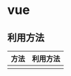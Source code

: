# vue
## 利用方法
|  方法  |  利用方法  |
| ---- | ---- |
|  <script>で直書き  |  プロトタイプ、学習用  |
|  npm  |  実際の開発  |

## 基本的なvue
```
<div id="app-5">
  <p>{{ message }}</p>
  <button v-on:click="reverseMessage">Reverse Message</button>
</div>
```
|  書式  |  挙動  |
| ---- | ---- |
|  v-bind:  |  表示のバインディング  |
|  v-if=  |  条件分岐  |
|  v-for=  |  for文  |
|  v-on:click=  |  イベントリスナを加え、Vue インスタンスのメソッドを呼び出す  |
|  v-model=  |  双方向バインディング型　|

```
var app5 = new Vue({
  el: '#app-5',
  data: {
    message: 'Hello Vue.js!'
  },
  methods: {
    reverseMessage: function () {
      this.message = this.message.split('').reverse().join('')
    }
  }
})
```
|  書式  |  挙動  |
| ---- | ---- |
|　el  |  DOM構造のエレメント指定  |
|  data  |  初期の値  |
|  methods  |  呼び出されるメソッド  |

## コンポーネントによる構成
 - すべてのタイプのインターフェイスはコンポーネントツリーとして抽象化することができる
 - dataにしてしまうと同じデータになってしまう。なので、プロパティに値を渡して、受け取れるようにする
```
<div id="app-7">
  <ol>
    <!-- 
      各 todo-item の内容を表す todo オブジェクトを与えます。
      これにより内容は動的に変化します。
      また後述する "key" を各コンポーネントに提供する必要があります。
    -->
    <todo-item
      v-for="item in groceryList"
      v-bind:todo="item"
      v-bind:key="item.id"
    ></todo-item>
  </ol>
</div>
```
```
Vue.component('todo-item', {
  props: ['todo'],
  template: '<li>{{ todo.text }}</li>'
})

var app7 = new Vue({
  el: '#app-7',
  data: {
    groceryList: [
      { id: 0, text: 'Vegetables' },
      { id: 1, text: 'Cheese' },
      { id: 2, text: 'Whatever else humans are supposed to eat' }
    ]
  }
})
```

# Vueインスタンス
## データ
[オプション-データ|https://jp.vuejs.org/v2/api/#%E3%82%AA%E3%83%97%E3%82%B7%E3%83%A7%E3%83%B3-%E3%83%87%E3%83%BC%E3%82%BF]
|  オプション  |  目的  |　型　|
| ---- | ---- | ---- |
|  data  |  データオブジェクト  |Object・Function　|
|  props  |  親コンポーネントからデータを受け取るためにエクスポートされた属性のリスト/ハッシュ  |Object・Array<string> <br>type [String, Number, Boolean, Array, Object, Date, Function, Symbol, カスタムコンストラクタ関数、またはそれらの配列]　<br>default: any プロパティのデフォルト値　<br>required: Boolean　プロパティが必須かどうか　<br> validator: Function プロパティの値を唯一の引数として受け取る、カスタムのバリデーション関数 |
|  computed  |  動的な算出プロパティ  |{ [key: string]: Function | { get: Function, set: Function } }　|
|  methods  |  Vue インスタンスに組み込まれるメソッド  |{ [key: string]: Function }　<br> ※アロー関数を使用すべきではないことに注意|
|  watch  |  キーが監視する評価式で、値が対応するコールバックをもつオブジェクト  |{ [key: string]: string | Function | Object | Array}|

## DOM
|  オプション  |  目的  |　型　|
| ---- | ---- | ---- |
|  el  |  既存の DOM 要素に Vue インスタンスを与えます。CSS セレクタの文字列、実際の HTML 要素をとることができます。<br> new 経由でインスタンス作成のみだけなので注意してください。 |string, Element　|
|  template  |  Vue インスタンスに対してマークアップとして使用するための、文字列のテンプレートです。  |　string　|
|  render  | JavaScript による完全なプログラミングパワーを活用するために文字列テンプレートの代替として許可します  |　(createElement: () => VNode) => VNode　|
